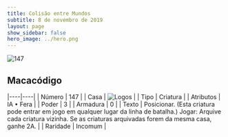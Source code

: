 ```yaml
---
title: Colisão entre Mundos
subtitle: 8 de novembro de 2019
layout: page
show_sidebar: false
hero_image: ../hero.png
---
```


![147](https://cdn.keyforgegame.com/media/card_front/pt/452_147_8RH6R65P7G63_pt.png)

## Macacódigo

|----|----|
| Número | 147 |
| Casa | ![Logos](https://archonarcana.com/images/thumb/c/ce/Logos.png/22px-Logos.png "Logos") |
| Tipo | Criatura |
| Atributos | IA • Fera |
| Poder | 3 |
| Armadura | 0 |
| Texto | Posicionar. (Esta criatura pode entrar  em jogo em qualquer lugar da linha  de batalha.) Jogar: Arquive cada criatura vizinha.  Se as criaturas arquivadas forem da mesma casa, ganhe 2A. |
| Raridade | Incomum |

